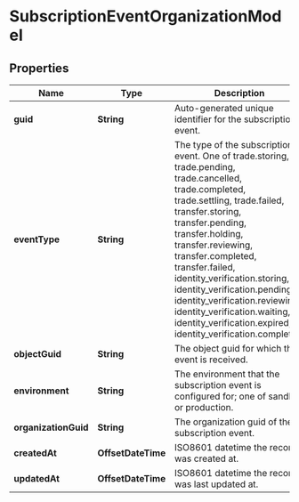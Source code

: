 

# SubscriptionEventOrganizationModel


## Properties

| Name | Type | Description | Notes |
|------------ | ------------- | ------------- | -------------|
|**guid** | **String** | Auto-generated unique identifier for the subscription event. |  |
|**eventType** | **String** | The type of the subscription event. One of trade.storing, trade.pending, trade.cancelled, trade.completed, trade.settling, trade.failed, transfer.storing, transfer.pending, transfer.holding, transfer.reviewing, transfer.completed, transfer.failed, identity_verification.storing, identity_verification.pending, identity_verification.reviewing, identity_verification.waiting, identity_verification.expired, or identity_verification.completed. |  |
|**objectGuid** | **String** | The object guid for which the event is received. |  |
|**environment** | **String** | The environment that the subscription event is configured for; one of sandbox or production. |  |
|**organizationGuid** | **String** | The organization guid of the subscription event. |  |
|**createdAt** | **OffsetDateTime** | ISO8601 datetime the record was created at. |  |
|**updatedAt** | **OffsetDateTime** | ISO8601 datetime the record was last updated at. |  [optional] |



